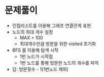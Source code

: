 # 문제풀이

- 인접리스트를 이용해 그래프 연결관계 표현
- 노드의 최대 개수 설정
  - MAX = 100
  - 최대개수만큼 방문을 위한 visited 초기화
- BFS 를 이용해 탐색 시작
  - 1번 노드가 시작점
  - 1번 노드를 통해 방문한 노드의 개수를 파악
- 답: 방문횟수 - 1(1번노드 제외)
